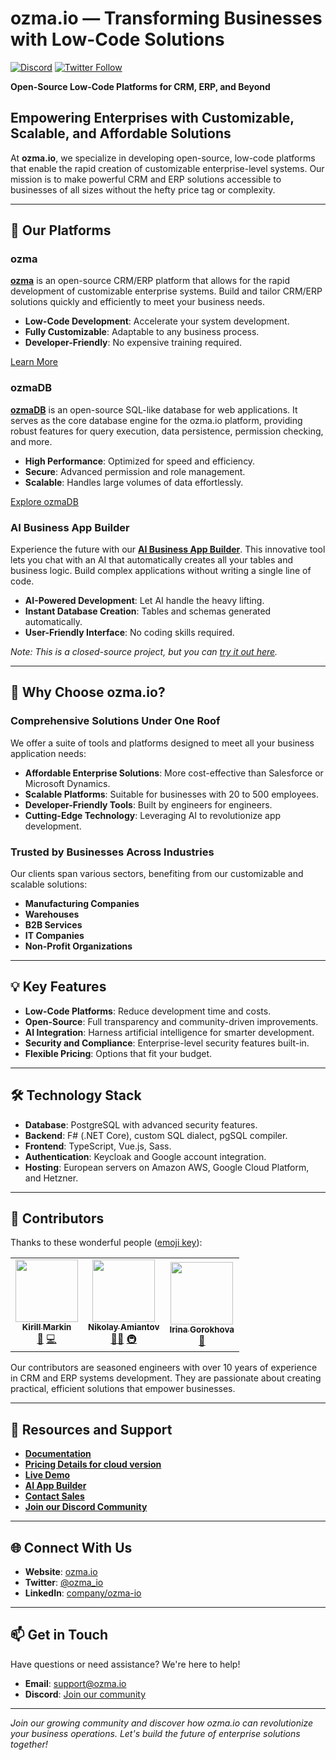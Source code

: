 # ozma.io — Transforming Businesses with Low-Code Solutions

[![Discord](https://img.shields.io/discord/938075538961080350.svg?label=Chat&logo=discord&color=7289da)](https://discord.gg/Mc8YcF63yt)
[![Twitter Follow](https://img.shields.io/twitter/follow/ozma_io?style=social)](https://x.com/ozma_io)

**Open-Source Low-Code Platforms for CRM, ERP, and Beyond**

## Empowering Enterprises with Customizable, Scalable, and Affordable Solutions

At **ozma.io**, we specialize in developing open-source, low-code platforms that enable the rapid creation of customizable enterprise-level systems. Our mission is to make powerful CRM and ERP solutions accessible to businesses of all sizes without the hefty price tag or complexity.

---

## 🚀 Our Platforms

### ozma

[**ozma**](https://github.com/ozma-io/ozma) is an open-source CRM/ERP platform that allows for the rapid development of customizable enterprise systems. Build and tailor CRM/ERP solutions quickly and efficiently to meet your business needs.

- **Low-Code Development**: Accelerate your system development.
- **Fully Customizable**: Adaptable to any business process.
- **Developer-Friendly**: No expensive training required.

[Learn More](https://ozma.io)

### ozmaDB

[**ozmaDB**](https://github.com/ozma-io/ozmadb) is an open-source SQL-like database for web applications. It serves as the core database engine for the ozma.io platform, providing robust features for query execution, data persistence, permission checking, and more.

- **High Performance**: Optimized for speed and efficiency.
- **Secure**: Advanced permission and role management.
- **Scalable**: Handles large volumes of data effortlessly.

[Explore ozmaDB](https://github.com/ozma-io/ozmadb)

### AI Business App Builder

Experience the future with our [**AI Business App Builder**](https://ozma.io/ai-business-app-builder/). This innovative tool lets you chat with an AI that automatically creates all your tables and business logic. Build complex applications without writing a single line of code.

- **AI-Powered Development**: Let AI handle the heavy lifting.
- **Instant Database Creation**: Tables and schemas generated automatically.
- **User-Friendly Interface**: No coding skills required.

*Note: This is a closed-source project, but you can [try it out here](https://ozma.io/ai-business-app-builder/).*

---

## 🎯 Why Choose ozma.io?

### Comprehensive Solutions Under One Roof

We offer a suite of tools and platforms designed to meet all your business application needs:

- **Affordable Enterprise Solutions**: More cost-effective than Salesforce or Microsoft Dynamics.
- **Scalable Platforms**: Suitable for businesses with 20 to 500 employees.
- **Developer-Friendly Tools**: Built by engineers for engineers.
- **Cutting-Edge Technology**: Leveraging AI to revolutionize app development.

### Trusted by Businesses Across Industries

Our clients span various sectors, benefiting from our customizable and scalable solutions:

- **Manufacturing Companies**
- **Warehouses**
- **B2B Services**
- **IT Companies**
- **Non-Profit Organizations**

---

## 💡 Key Features

- **Low-Code Platforms**: Reduce development time and costs.
- **Open-Source**: Full transparency and community-driven improvements.
- **AI Integration**: Harness artificial intelligence for smarter development.
- **Security and Compliance**: Enterprise-level security features built-in.
- **Flexible Pricing**: Options that fit your budget.

---

## 🛠️ Technology Stack

- **Database**: PostgreSQL with advanced security features.
- **Backend**: F# (.NET Core), custom SQL dialect, pgSQL compiler.
- **Frontend**: TypeScript, Vue.js, Sass.
- **Authentication**: Keycloak and Google account integration.
- **Hosting**: European servers on Amazon AWS, Google Cloud Platform, and Hetzner.

---

## 👥 Contributors

Thanks to these wonderful people ([emoji key](https://allcontributors.org/docs/en/emoji-key)):

<!-- ALL-CONTRIBUTORS-LIST -->
<!-- prettier-ignore -->
<table>
  <tr>
    <td align="center"><a href="https://github.com/kirill-markin"><img src="https://avatars.githubusercontent.com/u/37423353?v=4" width="100px;" alt=""/><br /><sub><b>Kirill Markin</b></sub></a><br /><a href="#" title="Founder & CEO">💼</a> <a href="#" title="Code">💻</a></td>
    <td align="center"><a href="https://github.com/abbradar"><img src="https://avatars.githubusercontent.com/u/1174810?v=4" width="100px;" alt=""/><br /><sub><b>Nikolay Amiantov</b></sub></a><br /><a href="#" title="Founder & CTO">👨‍💻</a> <a href="#" title="Infrastructure">🚇</a></td>
    <td align="center"><a href="https://github.com/irinagorokhova"><img src="https://avatars.githubusercontent.com/u/64096617?v=4" width="100px;" alt=""/><br /><sub><b>Irina Gorokhova</b></sub></a><br /><a href="#" title="Data architect & Contributor">🌟</a></td>
  </tr>
</table>

<!-- ALL-CONTRIBUTORS-LIST END -->

Our contributors are seasoned engineers with over 10 years of experience in CRM and ERP systems development. They are passionate about creating practical, efficient solutions that empower businesses.

---

## 📖 Resources and Support

- **[Documentation](https://wiki.ozma.io/en/home)**
- **[Pricing Details for cloud version](https://ozma.io/prices/)**
- **[Live Demo](https://ozma.io/demo/)**
- **[AI App Builder](https://ozma.io/ai-business-app-builder/)**
- **[Contact Sales](mailto:sales@ozma.io)**
- **[Join our Discord Community](https://discord.gg/Mc8YcF63yt)**

---

## 🌐 Connect With Us

- **Website**: [ozma.io](https://ozma.io)
- **Twitter**: [@ozma_io](https://x.com/ozma_io)
- **LinkedIn**: [company/ozma-io](https://www.linkedin.com/company/ozma-io/)

---

## 📫 Get in Touch

Have questions or need assistance? We're here to help!

- **Email**: [support@ozma.io](mailto:support@ozma.io)
- **Discord**: [Join our community](https://discord.gg/Mc8YcF63yt)

---

*Join our growing community and discover how ozma.io can revolutionize your business operations. Let's build the future of enterprise solutions together!*
